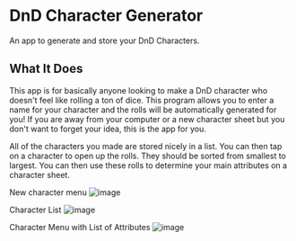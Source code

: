 # DnD Character Generator

An app to generate and store your DnD Characters.

## What It Does

This app is for basically anyone looking to make a DnD character who doesn't feel like rolling a ton of dice. This program allows you to enter a name for your character and the rolls will be automatically generated for you! If you are away from your computer or a new character sheet but you don't want to forget your idea, this is the app for you.


All of the characters you made are stored nicely in a list. You can then tap on a character to open up the rolls. They should be sorted from smallest to largest. You can then use these rolls to determine your main attributes on a character sheet.

New character menu
![image](https://user-images.githubusercontent.com/104210692/192415481-92feda0f-84fd-4e6b-901b-b6c85fed661d.png)


Character List
![image](https://user-images.githubusercontent.com/104210692/192415908-3d0aeb32-abee-460e-98a2-22eb8bed19d1.png)


Character Menu with List of Attributes
![image](https://user-images.githubusercontent.com/104210692/192416099-ad84a9c9-fc5d-4bcd-94a0-8c90073ad700.png)
